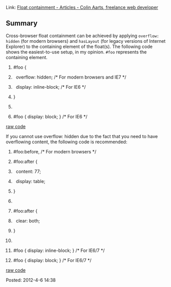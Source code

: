 <div id="wikitext">

Link: [Float containment - Articles - Colin Aarts, freelance web
developer](http://colinaarts.com/articles/float-containment/#summary)

<div class="vspace">

</div>

<div class="round lrindent quote">

Summary
-------

<span id="excerpt"></span> Cross-browser float containment can be
achieved by applying `overflow: hidden` (for modern browsers) and
`hasLayout` (for legacy versions of Internet Explorer) to the containing
element of the float(s). The following code shows the easiest-to-use
setup, in my opinion. `#foo` represents the containing element. <span
id="excerptend"></span>

<div class="vspace">

</div>

<div id="sourceblock1" class="sourceblock">

<div class="sourceblocktext">

<div class="css">

1.  <div class="de1">

    <span class="re0">\#foo</span> <span class="br0">{</span>

    </div>

2.  <div class="de1">

      <span class="kw1">overflow</span><span class="sy0">:</span> <span
    class="kw2">hidden</span><span class="sy0">;</span> <span
    class="coMULTI">/\* For modern browsers and IE7 \*/</span>

    </div>

3.  <div class="de1">

      <span class="kw1">display</span><span class="sy0">:</span>
    inline-block<span class="sy0">;</span> <span class="coMULTI">/\* For
    IE6 \*/</span>

    </div>

4.  <div class="de1">

    <span class="br0">}</span>

    </div>

5.  <div class="de2">

     

    </div>

6.  <div class="de1">

    <span class="re0">\#foo</span> <span class="br0">{</span> <span
    class="kw1">display</span><span class="sy0">:</span> <span
    class="kw2">block</span><span class="sy0">;</span> <span
    class="br0">}</span> <span class="coMULTI">/\* For IE6 \*/</span>

    </div>

</div>

</div>

<div class="sourceblocklink">

[raw
code](http://wiki.tamouse.org?n=Technology.CSSFloatContainment?action=sourceblock&num=1)

</div>

</div>

If you cannot use overflow: hidden due to the fact that you need to have
overflowing content, the following code is recommended:

<div class="vspace">

</div>

<div id="sourceblock2" class="sourceblock">

<div class="sourceblocktext">

<div class="css">

1.  <div class="de1">

    <span class="re0">\#foo</span><span class="re2">:before</span><span
    class="sy0">,</span> <span class="coMULTI">/\* For modern
    browsers \*/</span>

    </div>

2.  <div class="de1">

    <span class="re0">\#foo</span><span class="re2">:after </span><span
    class="br0">{</span>

    </div>

3.  <div class="de1">

      <span class="kw1">content</span><span class="sy0">:</span> <span
    class="nu0">77</span><span class="sy0">;</span>

    </div>

4.  <div class="de1">

      <span class="kw1">display</span><span class="sy0">:</span>
    table<span class="sy0">;</span>

    </div>

5.  <div class="de2">

    <span class="br0">}</span>

    </div>

6.  <div class="de1">

     

    </div>

7.  <div class="de1">

    <span class="re0">\#foo</span><span class="re2">:after </span><span
    class="br0">{</span>

    </div>

8.  <div class="de1">

      <span class="kw1">clear</span><span class="sy0">:</span> <span
    class="kw2">both</span><span class="sy0">;</span>

    </div>

9.  <div class="de1">

    <span class="br0">}</span>

    </div>

10. <div class="de2">

     

    </div>

11. <div class="de1">

    <span class="re0">\#foo</span> <span class="br0">{</span> <span
    class="kw1">display</span><span class="sy0">:</span>
    inline-block<span class="sy0">;</span> <span class="br0">}</span>
    <span class="coMULTI">/\* For IE6/7 \*/</span>

    </div>

12. <div class="de1">

    <span class="re0">\#foo</span> <span class="br0">{</span> <span
    class="kw1">display</span><span class="sy0">:</span> <span
    class="kw2">block</span><span class="sy0">;</span> <span
    class="br0">}</span> <span class="coMULTI">/\* For IE6/7 \*/</span>

    </div>

</div>

</div>

<div class="sourceblocklink">

[raw
code](http://wiki.tamouse.org?n=Technology.CSSFloatContainment?action=sourceblock&num=2)

</div>

</div>

<div class="vspace">

</div>

</div>

Posted: 2012-4-6 14:38

<div class="vspace">

</div>

<div style="display: none;">

Summary:Link to an article describing in depth how to contain floated
elements Parent:(Technology.)CSS <span
class="wikiword">[IncludeMe](http://wiki.tamouse.org?n=Technology.IncludeMe?action=edit)[?](http://wiki.tamouse.org?n=Technology.IncludeMe?action=edit)</span>:[Technology.CSS](http://wiki.tamouse.org?n=Technology.CSS?action=print)
Categories:[Links](http://wiki.tamouse.org?n=Category.Links),
[BestPractices](http://wiki.tamouse.org?n=Category.BestPractices)

</div>

</div>
